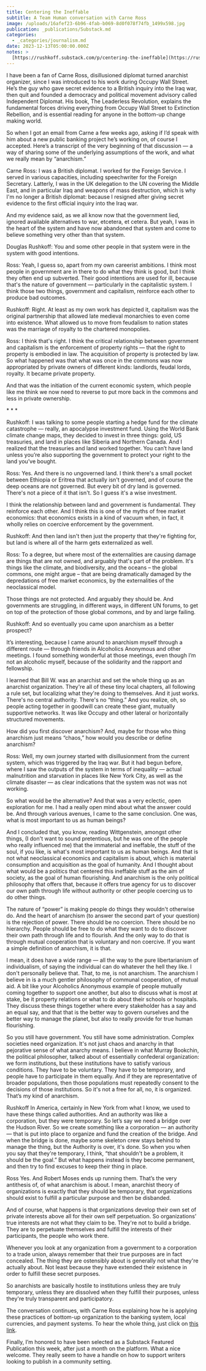 ```yaml
---
title: Centering the Ineffable
subtitle: A Team Human conversation with Carne Ross
image: /uploads/16afef23-6b96-4fab-b069-8d0f078f74fb_1499x598.jpg
publication: _publications/Substack.md
categories:
  - _categories/journalism.md
date: 2023-12-13T05:00:00.000Z
notes: >
  [https://rushkoff.substack.com/p/centering-the-ineffable](https://rushkoff.substack.com/p/centering-the-ineffable)
---
```


I have been a fan of Carne Ross, disillusioned diplomat turned anarchist organizer, since I was introduced to his work during Occupy Wall Street. He’s the guy who gave secret evidence to a British inquiry into the Iraq war, then quit and founded a democracy and political movement advisory called Independent Diplomat. His book, The Leaderless Revolution, explains the fundamental forces driving everything from Occupy Wall Street to Extinction Rebellion, and is essential reading for anyone in the bottom-up change making world. 

So when I got an email from Carne a few weeks ago, asking if I’d speak with him about a new public banking project he’s working on, of course I accepted. Here’s a transcript of the very beginning of that discussion — a way of sharing some of the underlying assumptions of the work, and what we really mean by “anarchism.” 

Carne Ross:
I was a British diplomat. I worked for the Foreign Service. I served in various capacities, including speechwriter for the Foreign Secretary. Latterly, I was in the UK delegation to the UN covering the Middle East, and in particular Iraq and weapons of mass destruction, which is why I'm no longer a British diplomat: because I resigned after giving secret evidence to the first official inquiry into the Iraq war.

And my evidence said, as we all know now that the government lied, ignored available alternatives to war, etcetera, et cetera. But yeah, I was in the heart of the system and have now abandoned that system and come to believe something very other than that system.

Douglas Rushkoff: 
You and some other people in that system were in the system with good intentions.

Ross:
Yeah, I guess so, apart from my own careerist ambitions. I think most people in government are in there to do what they think is good, but I think they often end up subverted. Their good intentions are used for ill, because that's the nature of government — particularly in the capitalistic system. I think those two things, government and capitalism, reinforce each other to produce bad outcomes. 

Rushkoff:
Right. At least as my own work has depicted it, capitalism was the original partnership that allowed late medieval monarchies to even come into existence. What allowed us to move from feudalism to nation states was the marriage of royalty to the chartered monopolies.

Ross: 
I think that's right. I think the critical relationship between government and capitalism is the enforcement of property rights — that the right to property is embodied in law. The acquisition of property is protected by law. So what happened was that what was once in the commons was now appropriated by private owners of different kinds: landlords, feudal lords, royalty. It became private property.

And that was the initiation of the current economic system, which people like me think we now need to reverse to put more back in the commons and less in private ownership. 

\* \* \*

Rushkoff: 
I was talking to some people starting a hedge fund for the climate catastrophe — really, an apocalypse investment fund. Using the World Bank climate change maps, they decided to invest in three things: gold, US treasuries, and land in places like Siberia and Northern Canada. And I realized that the treasuries and land worked together. You can’t have land unless you’re also supporting the government to protect your right to the land you’ve bought. 

Ross: 
Yes. And there is no ungoverned land. I think there's a small pocket between Ethiopia or Eritrea that actually isn't governed, and of course the deep oceans are not governed. But every bit of dry land is governed. There's not a piece of it that isn't. So I guess it's a wise investment.

I think the relationship between land and government is fundamental. They reinforce each other. And I think this is one of the myths of free market economics: that economics exists in a kind of vacuum when, in fact, it wholly relies on coercive enforcement by the government.

Rushkoff:
And then land isn't then just the property that they're fighting for, but land is where all of the harm gets externalized as well. 

Ross:
To a degree, but where most of the externalities are causing damage are things that are not owned, and arguably that's part of the problem. It's things like the climate, and biodiversity, and the oceans – the global commons, one might argue – that are being dramatically damaged by the depredations of free market economics, by the externalities of the neoclassical model.

Those things are not protected. And arguably they should be. And governments are struggling, in different ways, in different UN forums, to get on top of the protection of those global commons, and by and large failing. 

Rushkoff:
And so eventually you came upon anarchism as a better prospect? 

It’s interesting, because I came around to anarchism myself through a different route — through friends in Alcoholics Anonymous and other meetings. I found something wonderful at those meetings, even though I’m not an alcoholic myself, because of the solidarity and the rapport and fellowship. 

I learned that Bill W. was an anarchist and set the whole thing up as an anarchist organization. They're all of these tiny local chapters, all following a rule set, but localizing what they're doing to themselves. And it just works. There's no central authority. There's no “thing.” And you realize, oh, so people acting together in goodwill can create these giant, mutually supportive networks. It was like Occupy and other lateral or horizontally structured movements. 

How did you first discover anarchism? And, maybe for those who thing anarchism just means “chaos,” how would you describe or define anarchism?

Ross: 
Well, my own journey started with disillusionment from the current system, which was triggered by the Iraq war. But it had begun before, where I saw the outputs of the system in terms of inequality — actual malnutrition and starvation in places like New York City, as well as the climate disaster — as clear indications that the system was not was not working.

So what would be the alternative? And that was a very eclectic, open exploration for me. I had a really open mind about what the answer could be. And through various avenues, I came to the same conclusion. One was, what is most important to us as human beings? 

And I concluded that, you know, reading Wittgenstein, amongst other things, (I don't want to sound pretentious, but he was one of the people who really influenced me) that the immaterial and ineffable, the stuff of the soul, if you like, is what's most important to us as human beings. And that is not what neoclassical economics and capitalism is about, which is material consumption and acquisition as the goal of humanity. And I thought about what would be a politics that centered this ineffable stuff as the aim of society, as the goal of human flourishing. And anarchism is the only political philosophy that offers that, because it offers true agency for us to discover our own path through life without authority or other people coercing us to do other things.

The nature of “power” is making people do things they wouldn't otherwise do. And the heart of anarchism (to answer the second part of your question) is the rejection of power. There should be no coercion. There should be no hierarchy. People should be free to do what they want to do to discover their own path through life and to flourish. And the only way to do that is through mutual cooperation that is voluntary and non coercive. If you want a simple definition of anarchism, it is that. 

I mean, it does have a wide range — all the way to the pure libertarianism of individualism, of saying the individual can do whatever the hell they like. I don't personally believe that. That, to me, is not anarchism. The anarchism I believe in is a much gentler philosophy of communal cooperation, of mutual aid. A bit like your Alcoholics Anonymous example of people mutually coming together to support one another, but also to discuss what is most at stake, be it property relations or what to do about their schools or hospitals. They discuss these things together where every stakeholder has a say and an equal say, and that that is the better way to govern ourselves and the better way to manage the planet, but also to really provide for true human flourishing.

So you still have government. You still have some administration. Complex societies need organization. It's not just chaos and anarchy in that pejorative sense of what anarchy means. I believe in what Murray Bookchin, the political philosopher, talked about of essentially confederal organization: we form institutions, but these institutions have to satisfy various conditions. They have to be voluntary. They have to be temporary, and people have to participate in them equally. And if they are representative of broader populations, then those populations must repeatedly consent to the decisions of those institutions. So it's not a free for all, no, it is organized. That’s my kind of anarchism. 

Rushkoff
In America, certainly in New York from what I know, we used to have these things called authorities. And an authority was like a corporation, but they were temporary. So let’s say we need a bridge over the Hudson River. So we create something like a corporation — an authority — that is put into place to organize and fund the creation of the bridge. And when the bridge is done, maybe some skeleton crew stays behind to manage the thing, but the Authority is over, it's done. So when you when you say that they're temporary, I think, “that shouldn't be a problem, it should be the goal.” But what happens instead is they become permanent, and then try to find excuses to keep their thing in place. 

Ross
Yes. And Robert Moses ends up running them. That’s the very antithesis of, of what anarchism is about. I mean, anarchist theory of organizations is exactly that they should be temporary, that organizations should exist to fulfill a particular purpose and then be disbanded.

And of course, what happens is that organizations develop their own set of private interests above all for their own self perpetuation. So organizations’ true interests are not what they claim to be. They're not to build a bridge. They are to perpetuate themselves and fulfill the interests of their participants, the people who work there.

Whenever you look at any organization from a government to a corporation to a trade union, always remember that their true purposes are in fact concealed. The thing they are ostensibly about is generally not what they're actually about. Not least because they have extended their existence in order to fulfill these secret purposes.

So anarchists are basically hostile to institutions unless they are truly temporary, unless they are dissolved when they fulfill their purposes, unless they're truly transparent and participatory. 

The conversation continues, with Carne Ross explaining how he is applying these practices of bottom-up organization to the banking system, local currencies, and payment systems. To hear the whole thing, just click on [this link](http://teamhuman.fm/episodes/274-carne-ross). 

Finally, I’m honored to have been selected as a Substack Featured Publication this week, after just a month on the platform. What a nice welcome. They really seem to have a handle on how to support writers looking to publish in a community setting.
